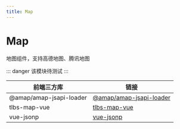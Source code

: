 ```yaml
---
title: Map
---
```


# Map

地图组件，支持高德地图、腾讯地图

::: danger
该模块待测试
:::

| 前端三方库 | 链接 |
| --- | --- |
| @amap/amap-jsapi-loader | [@amap/amap-jsapi-loader](https://www.npmjs.com/package/@amap/amap-jsapi-loader) |
| tlbs-map-vue | [tlbs-map-vue](https://www.npmjs.com/package/tlbs-map-vue) |
| vue-jsonp | [vue-jsonp](https://www.npmjs.com/package/vue-jsonp) |
